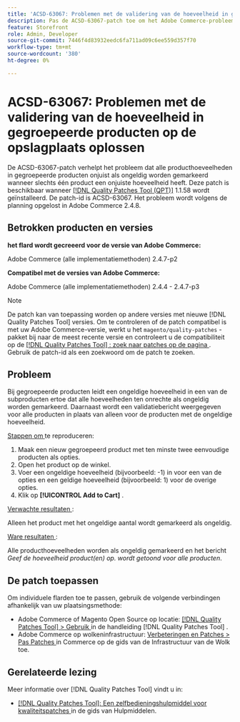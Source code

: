 ```yaml
---
title: 'ACSD-63067: Problemen met de validering van de hoeveelheid in gegroepeerde producten op de opslagplaats oplossen'
description: Pas de ACSD-63067-patch toe om het Adobe Commerce-probleem op te lossen, waarbij alle producthoeveelheden in gegroepeerde producten ten onrechte als ongeldig worden gemarkeerd wanneer slechts één product een onjuiste hoeveelheid heeft.
feature: Storefront
role: Admin, Developer
source-git-commit: 7446f4d83932eedc6fa711ad09c6ee559d357f70
workflow-type: tm+mt
source-wordcount: '380'
ht-degree: 0%

---
```


# ACSD-63067: Problemen met de validering van de hoeveelheid in gegroepeerde producten op de opslagplaats oplossen

De ACSD-63067-patch verhelpt het probleem dat alle producthoeveelheden in gegroepeerde producten onjuist als ongeldig worden gemarkeerd wanneer slechts één product een onjuiste hoeveelheid heeft. Deze patch is beschikbaar wanneer [[!DNL Quality Patches Tool (QPT)]](/help/tools/quality-patches-tool/quality-patches-tool-to-self-serve-quality-patches.md) 1.1.58 wordt geïnstalleerd. De patch-id is ACSD-63067. Het probleem wordt volgens de planning opgelost in Adobe Commerce 2.4.8.

## Betrokken producten en versies

**het flard wordt gecreeerd voor de versie van Adobe Commerce:**

Adobe Commerce (alle implementatiemethoden) 2.4.7-p2

**Compatibel met de versies van Adobe Commerce:**

Adobe Commerce (alle implementatiemethoden) 2.4.4 - 2.4.7-p3

>[!NOTE]
>
>De patch kan van toepassing worden op andere versies met nieuwe [!DNL Quality Patches Tool] versies. Om te controleren of de patch compatibel is met uw Adobe Commerce-versie, werkt u het `magento/quality-patches` -pakket bij naar de meest recente versie en controleert u de compatibiliteit op de [[!DNL Quality Patches Tool] : zoek naar patches op de pagina ](https://experienceleague.adobe.com/tools/commerce-quality-patches/index.html) . Gebruik de patch-id als een zoekwoord om de patch te zoeken.

## Probleem

Bij gegroepeerde producten leidt een ongeldige hoeveelheid in een van de subproducten ertoe dat alle hoeveelheden ten onrechte als ongeldig worden gemarkeerd. Daarnaast wordt een validatiebericht weergegeven voor alle producten in plaats van alleen voor de producten met de ongeldige hoeveelheid.

<u> Stappen om </u> te reproduceren:

1. Maak een nieuw gegroepeerd product met ten minste twee eenvoudige producten als opties.
1. Open het product op de winkel.
1. Voer een ongeldige hoeveelheid (bijvoorbeeld: -1) in voor een van de opties en een geldige hoeveelheid (bijvoorbeeld: 1) voor de overige opties.
1. Klik op **[!UICONTROL Add to Cart]** .

<u> Verwachte resultaten </u>:

Alleen het product met het ongeldige aantal wordt gemarkeerd als ongeldig.

<u> Ware resultaten </u>:

Alle producthoeveelheden worden als ongeldig gemarkeerd en het bericht *Geef de hoeveelheid product(en) op. wordt getoond voor alle producten*.


## De patch toepassen

Om individuele flarden toe te passen, gebruik de volgende verbindingen afhankelijk van uw plaatsingsmethode:

* Adobe Commerce of Magento Open Source op locatie: [[!DNL Quality Patches Tool]  > Gebruik ](/help/tools/quality-patches-tool/usage.md) in de handleiding [!DNL Quality Patches Tool] .
* Adobe Commerce op wolkeninfrastructuur: [ Verbeteringen en Patches > Pas Patches ](https://experienceleague.adobe.com/docs/commerce-cloud-service/user-guide/develop/upgrade/apply-patches.html) in Commerce op de gids van de Infrastructuur van de Wolk toe.


## Gerelateerde lezing

Meer informatie over [!DNL Quality Patches Tool] vindt u in:

* [[!DNL Quality Patches Tool]: Een zelfbedieningshulpmiddel voor kwaliteitspatches ](/help/tools/quality-patches-tool/quality-patches-tool-to-self-serve-quality-patches.md) in de gids van Hulpmiddelen.
